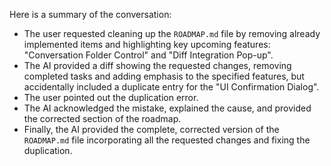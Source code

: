 Here is a summary of the conversation:

*   The user requested cleaning up the `ROADMAP.md` file by removing already implemented items and highlighting key upcoming features: "Conversation Folder Control" and "Diff Integration Pop-up".
*   The AI provided a diff showing the requested changes, removing completed tasks and adding emphasis to the specified features, but accidentally included a duplicate entry for the "UI Confirmation Dialog".
*   The user pointed out the duplication error.
*   The AI acknowledged the mistake, explained the cause, and provided the corrected section of the roadmap.
*   Finally, the AI provided the complete, corrected version of the `ROADMAP.md` file incorporating all the requested changes and fixing the duplication.
